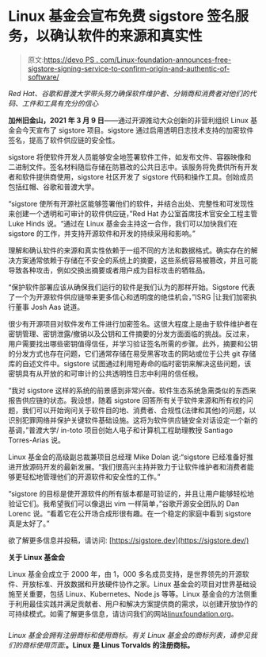 # Linux 基金会宣布免费 sigstore 签名服务，以确认软件的来源和真实性

> 原文:[https://devo PS . com/Linux-foundation-announces-free-sigstore-signing-service-to-confirm-origin-and-authentic-of-software/](https://devops.com/linux-foundation-announces-free-sigstore-signing-service-to-confirm-origin-and-authenticity-of-software/)

*Red Hat、谷歌和普渡大学带头努力确保软件维护者、分销商和消费者对他们的代码、工件和工具有充分的信心*

**加州旧金山，2021 年 3 月 9 日**——通过开源推动大众创新的非营利组织 Linux 基金会今天宣布了 sigstore 项目。sigstore 通过启用透明日志技术支持的加密软件签名，提高了软件供应链的安全性。

sigstore 将使软件开发人员能够安全地签署软件工件，如发布文件、容器映像和二进制文件。签名材料随后存储在防篡改的公共日志中。该服务将免费供所有开发者和软件提供商使用，sigstore 社区开发了 sigstore 代码和操作工具。创始成员包括红帽、谷歌和普渡大学。

“sigstore 使所有开源社区能够签署他们的软件，并结合出处、完整性和可发现性来创建一个透明和可审计的软件供应链，”Red Hat 办公室首席技术官安全工程主管 Luke Hinds 说。“通过在 Linux 基金会主持这一合作，我们可以加快我们在 sigstore 的工作，并支持开源软件和开发的持续采用和影响。”

理解和确认软件的来源和真实性依赖于一组不同的方法和数据格式。确实存在的解决方案通常依赖于存储在不安全的系统上的摘要，这些系统容易被篡改，并且可能导致各种攻击，例如交换出摘要或者用户成为目标攻击的牺牲品。

“保护软件部署应该从确保我们运行的软件是我们认为的那样开始。Sigstore 代表了一个为开源软件供应链带来更多信心和透明度的绝佳机会，”ISRG |让我们加密执行董事 Josh Aas 说道。

很少有开源项目对软件发布工件进行加密签名。这很大程度上是由于软件维护者在密钥管理、密钥泄露/撤销以及公钥和工件摘要的分发方面面临的挑战。反过来，用户需要找出哪些密钥值得信任，并学习验证签名所需的步骤。此外，摘要和公钥的分发方式也存在问题，它们通常存储在易受黑客攻击的网站或位于公共 git 存储库的自述文件中。sigstore 试图通过利用短寿命的临时密钥来解决这些问题，该密钥具有从开放的和可审计的公共透明性日志中利用的信任根。

“我对 sigstore 这样的系统的前景感到非常兴奋。软件生态系统急需类似的东西来报告供应链的状态。我设想，随着 sigstore 回答所有关于软件来源和所有权的问题，我们可以开始询问关于软件目的地、消费者、合规性(法律和其他)的问题，以识别犯罪网络并保护关键软件基础设施。这将为软件供应链安全对话设定一个新的基调，”普渡大学/ in-toto 项目创始人电子和计算机工程助理教授 Santiago Torres-Arias 说。

Linux 基金会的高级副总裁兼项目总经理 Mike Dolan 说:“sigstore 已经准备好推进开放源码开发的最新发展。“我们很高兴主持并致力于让软件维护者和消费者能够更轻松地管理他们的开源软件和安全性的工作。”

“sigstore 的目标是使开源软件的所有版本都是可验证的，并且让用户能够轻松地验证它们。我希望我们可以像退出 vim 一样简单，”谷歌开源安全团队的 Dan Lorenc 说。“看着它在公开场合成形很有趣。在一个稳定的家庭中看到 sigstore 真是太好了。”

欲了解更多信息并投稿，请访问: [https://sigstore.dev](https://sigstore.dev/)

**关于 Linux 基金会**

Linux 基金会成立于 2000 年，由 1，000 多名成员支持，是世界领先的开源软件、开放标准、开放数据和开放硬件协作之家。Linux 基金会的项目对世界基础设施至关重要，包括 Linux、Kubernetes、Node.js 等等。Linux 基金会的方法侧重于利用最佳实践并满足贡献者、用户和解决方案提供商的需求，以创建开放协作的可持续模式。如需了解更多信息，请访问我们的网站[linuxfoundation.org](https://linuxfoundation.org/)。

###

*Linux 基金会拥有注册商标和使用商标。有关 Linux 基金会的商标列表，请参见我们的商标使用页面:*[](https://www.linuxfoundation.org/trademark-usage/)**。Linux 是 Linus Torvalds 的注册商标。**